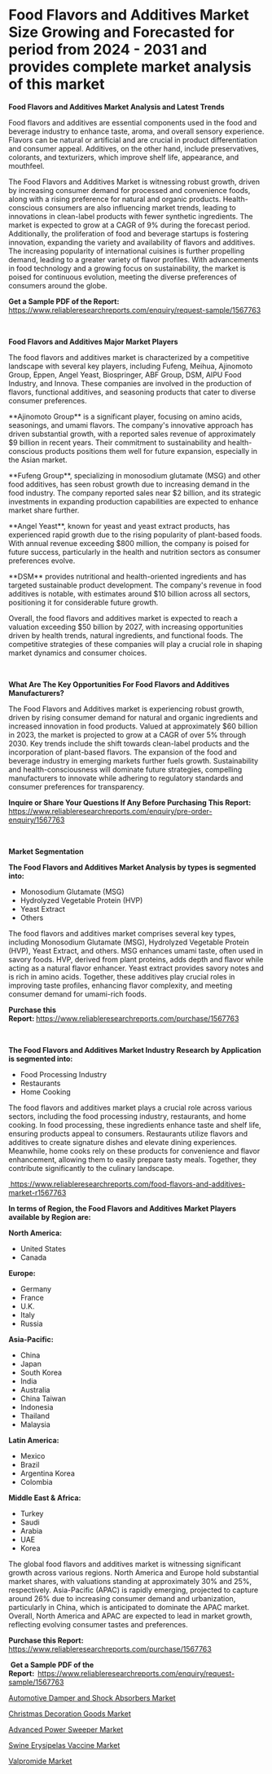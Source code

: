 <p><h1>Food Flavors and Additives Market Size Growing and Forecasted for period from 2024 - 2031 and provides complete market analysis of this market</h1></p><p><strong>Food Flavors and Additives Market Analysis and Latest Trends</strong></p>
<p><p>Food flavors and additives are essential components used in the food and beverage industry to enhance taste, aroma, and overall sensory experience. Flavors can be natural or artificial and are crucial in product differentiation and consumer appeal. Additives, on the other hand, include preservatives, colorants, and texturizers, which improve shelf life, appearance, and mouthfeel.</p><p>The Food Flavors and Additives Market is witnessing robust growth, driven by increasing consumer demand for processed and convenience foods, along with a rising preference for natural and organic products. Health-conscious consumers are also influencing market trends, leading to innovations in clean-label products with fewer synthetic ingredients. The market is expected to grow at a CAGR of 9% during the forecast period. Additionally, the proliferation of food and beverage startups is fostering innovation, expanding the variety and availability of flavors and additives. The increasing popularity of international cuisines is further propelling demand, leading to a greater variety of flavor profiles. With advancements in food technology and a growing focus on sustainability, the market is poised for continuous evolution, meeting the diverse preferences of consumers around the globe.</p></p>
<p><strong>Get a Sample PDF of the Report:&nbsp;</strong> <a href="https://www.reliableresearchreports.com/enquiry/request-sample/1567763">https://www.reliableresearchreports.com/enquiry/request-sample/1567763</a></p>
<p>&nbsp;</p>
<p><strong>Food Flavors and Additives Major Market Players</strong></p>
<p><p>The food flavors and additives market is characterized by a competitive landscape with several key players, including Fufeng, Meihua, Ajinomoto Group, Eppen, Angel Yeast, Biospringer, ABF Group, DSM, AIPU Food Industry, and Innova. These companies are involved in the production of flavors, functional additives, and seasoning products that cater to diverse consumer preferences.</p><p>**Ajinomoto Group** is a significant player, focusing on amino acids, seasonings, and umami flavors. The company's innovative approach has driven substantial growth, with a reported sales revenue of approximately $9 billion in recent years. Their commitment to sustainability and health-conscious products positions them well for future expansion, especially in the Asian market.</p><p>**Fufeng Group**, specializing in monosodium glutamate (MSG) and other food additives, has seen robust growth due to increasing demand in the food industry. The company reported sales near $2 billion, and its strategic investments in expanding production capabilities are expected to enhance market share further.</p><p>**Angel Yeast**, known for yeast and yeast extract products, has experienced rapid growth due to the rising popularity of plant-based foods. With annual revenue exceeding $800 million, the company is poised for future success, particularly in the health and nutrition sectors as consumer preferences evolve.</p><p>**DSM** provides nutritional and health-oriented ingredients and has targeted sustainable product development. The company's revenue in food additives is notable, with estimates around $10 billion across all sectors, positioning it for considerable future growth.</p><p>Overall, the food flavors and additives market is expected to reach a valuation exceeding $50 billion by 2027, with increasing opportunities driven by health trends, natural ingredients, and functional foods. The competitive strategies of these companies will play a crucial role in shaping market dynamics and consumer choices.</p></p>
<p>&nbsp;</p>
<p><strong>What Are The Key Opportunities For Food Flavors and Additives Manufacturers?</strong></p>
<p><p>The Food Flavors and Additives market is experiencing robust growth, driven by rising consumer demand for natural and organic ingredients and increased innovation in food products. Valued at approximately $60 billion in 2023, the market is projected to grow at a CAGR of over 5% through 2030. Key trends include the shift towards clean-label products and the incorporation of plant-based flavors. The expansion of the food and beverage industry in emerging markets further fuels growth. Sustainability and health-consciousness will dominate future strategies, compelling manufacturers to innovate while adhering to regulatory standards and consumer preferences for transparency.</p></p>
<p><strong>Inquire or Share Your Questions If Any Before Purchasing This Report:</strong> <a href="https://www.reliableresearchreports.com/enquiry/pre-order-enquiry/1567763">https://www.reliableresearchreports.com/enquiry/pre-order-enquiry/1567763</a></p>
<p>&nbsp;</p>
<p><strong>Market Segmentation</strong></p>
<p><strong>The Food Flavors and Additives Market Analysis by types is segmented into:</strong></p>
<p><ul><li>Monosodium Glutamate (MSG)</li><li>Hydrolyzed Vegetable Protein (HVP)</li><li>Yeast Extract</li><li>Others</li></ul></p>
<p><p>The food flavors and additives market comprises several key types, including Monosodium Glutamate (MSG), Hydrolyzed Vegetable Protein (HVP), Yeast Extract, and others. MSG enhances umami taste, often used in savory foods. HVP, derived from plant proteins, adds depth and flavor while acting as a natural flavor enhancer. Yeast extract provides savory notes and is rich in amino acids. Together, these additives play crucial roles in improving taste profiles, enhancing flavor complexity, and meeting consumer demand for umami-rich foods.</p></p>
<p><strong>Purchase this Report:&nbsp;</strong><a href="https://www.reliableresearchreports.com/purchase/1567763">https://www.reliableresearchreports.com/purchase/1567763</a></p>
<p>&nbsp;</p>
<p><strong>The Food Flavors and Additives Market Industry Research by Application is segmented into:</strong></p>
<p><ul><li>Food Processing Industry</li><li>Restaurants</li><li>Home Cooking</li></ul></p>
<p><p>The food flavors and additives market plays a crucial role across various sectors, including the food processing industry, restaurants, and home cooking. In food processing, these ingredients enhance taste and shelf life, ensuring products appeal to consumers. Restaurants utilize flavors and additives to create signature dishes and elevate dining experiences. Meanwhile, home cooks rely on these products for convenience and flavor enhancement, allowing them to easily prepare tasty meals. Together, they contribute significantly to the culinary landscape.</p></p>
<p><a href="https://www.reliableresearchreports.com/food-flavors-and-additives-market-r1567763">&nbsp;https://www.reliableresearchreports.com/food-flavors-and-additives-market-r1567763</a></p>
<p><strong>In terms of Region, the Food Flavors and Additives Market Players available by Region are:</strong></p>
<p>
    <p> <strong> North America: </strong>
        <ul>
            <li>United States</li>
            <li>Canada</li>
        </ul>
        </p> 
    <p> <strong> Europe: </strong>
        <ul>
            <li>Germany</li>
            <li>France</li>
            <li>U.K.</li>
            <li>Italy</li>
            <li>Russia</li>
        </ul>
        </p> 
    <p> <strong> Asia-Pacific: </strong>
        <ul>
            <li>China</li>
            <li>Japan</li>
            <li>South Korea</li>
            <li>India</li>
            <li>Australia</li>
            <li>China Taiwan</li>
            <li>Indonesia</li>
            <li>Thailand</li>
            <li>Malaysia</li>
        </ul>
        </p> 
    <p> <strong> Latin America: </strong>
        <ul>
            <li>Mexico</li>
            <li>Brazil</li>
            <li>Argentina Korea</li>
            <li>Colombia</li>
        </ul>
        </p> 
    <p> <strong> Middle East & Africa: </strong>
        <ul>
            <li>Turkey</li>
            <li>Saudi</li>
            <li>Arabia</li>
            <li>UAE</li>
            <li>Korea</li>
        </ul>
    </p>
    </p>
<p><p>The global food flavors and additives market is witnessing significant growth across various regions. North America and Europe hold substantial market shares, with valuations standing at approximately 30% and 25%, respectively. Asia-Pacific (APAC) is rapidly emerging, projected to capture around 26% due to increasing consumer demand and urbanization, particularly in China, which is anticipated to dominate the APAC market. Overall, North America and APAC are expected to lead in market growth, reflecting evolving consumer tastes and preferences.</p></p>
<p><strong>Purchase this Report: </strong><a href="https://www.reliableresearchreports.com/purchase/1567763">https://www.reliableresearchreports.com/purchase/1567763</a></p>
<p>&nbsp;<strong>Get a Sample PDF of the Report:&nbsp;&nbsp;</strong><a href="https://www.reliableresearchreports.com/enquiry/request-sample/1567763">https://www.reliableresearchreports.com/enquiry/request-sample/1567763</a></p>
<p><strong></strong></p>
<p><p><a href="https://issuu.com/reportprime-2/docs/automotive-damper-and-shock-absorbe_f28fd2ad32218d">Automotive Damper and Shock Absorbers Market</a></p><p><a href="https://github.com/FlorianWolf90/Market-Research-Report-List-1/blob/main/christmas-decoration-goods-market.md">Christmas Decoration Goods Market</a></p><p><a href="https://medium.com/@chancemarks2023/advanced-power-sweeper-market-overview-global-market-trends-and-future-prospects-from-2024-to-2031-0d8be9b46555?postPublishedType=repub">Advanced Power Sweeper Market</a></p><p><a href="https://www.linkedin.com/pulse/unlocking-growth-potential-market-strategic-analysis-swine-njzfe">Swine Erysipelas Vaccine Market</a></p><p><a href="https://www.linkedin.com/pulse/valpromide-market-insights-product-type-application-trends-regional-yczme">Valpromide Market</a></p></p>